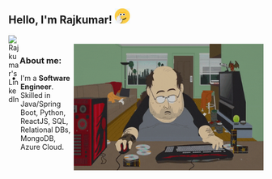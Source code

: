 ## Hello, I'm Rajkumar! <img src="gifs/hi.gif" width="30px" alt="Gif not found">

<a href="https://www.linkedin.com/in/rajkumarvb/" target="_blank">
    <img src="https://cdn.jsdelivr.net/npm/simple-icons@3.13.0/icons/linkedin.svg" alt="Rajkumar's LinkedIn" align="left" width="22px">
</a>

<br />

<img align="right" height="250" width="375" alt="GIF" src="gifs/working.gif" />

### About me:

- I'm a **Software Engineer**. Skilled in Java/Spring Boot, Python, ReactJS, SQL, Relational DBs, MongoDB, Azure Cloud. 

